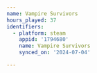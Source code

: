```yaml
---
name: Vampire Survivors
hours_played: 37
identifiers:
  - platform: steam
    appid: '1794680'
    name: Vampire Survivors
    synced_on: '2024-07-04'

---
```

